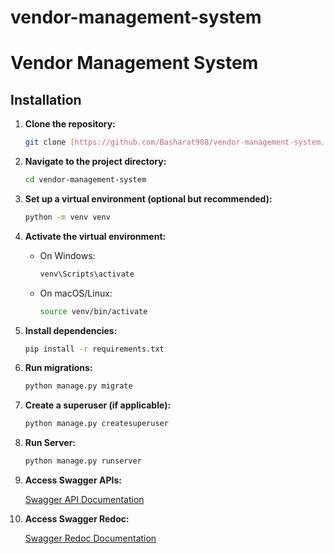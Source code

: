 # vendor-management-system
# Vendor Management System

## Installation

1. **Clone the repository:**

    ```bash
    git clone [https://github.com/Basharat908/vendor-management-system.git](https://github.com/Basharat908/vendor-management-system.git)
    ```

2. **Navigate to the project directory:**

    ```bash
    cd vendor-management-system
    ```

3. **Set up a virtual environment (optional but recommended):**

    ```bash
    python -m venv venv
    ```

4. **Activate the virtual environment:**

    - On Windows:

        ```bash
        venv\Scripts\activate
        ```

    - On macOS/Linux:

        ```bash
        source venv/bin/activate
        ```

5. **Install dependencies:**

    ```bash
    pip install -r requirements.txt
    ```

6. **Run migrations:**

    ```bash
    python manage.py migrate
    ```

7. **Create a superuser (if applicable):**

    ```bash
    python manage.py createsuperuser
    ```

8. **Run Server:**

    ```bash
    python manage.py runserver
    ```

9. **Access Swagger APIs:**

    [Swagger API Documentation](http://localhost:8000/swagger/)

10. **Access Swagger Redoc:**

    [Swagger Redoc Documentation](http://localhost:8000/redoc/)


